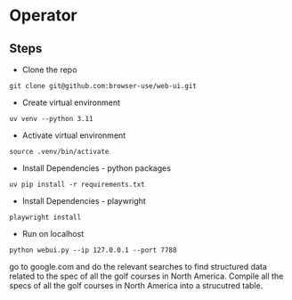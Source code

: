 # Operator

## Steps

* Clone the repo
```
git clone git@github.com:browser-use/web-ui.git

```


* Create virtual environment
```
uv venv --python 3.11
```

* Activate virtual environment

```
source .venv/bin/activate
```

* Install Dependencies - python packages
```
uv pip install -r requirements.txt
```


* Install Dependencies - playwright

```
playwright install
```

* Run on localhost

```
python webui.py --ip 127.0.0.1 --port 7788
```


go to google.com and do the relevant searches to find structured data related to the spec of all the golf courses in North America. Compile all the specs of all the golf courses in North America into a strucutred table.
